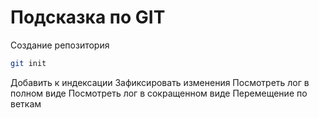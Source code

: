 # Подсказка по GIT

Создание репозитория
```sh
git init
```
Добавить к индексации
Зафиксировать изменения
Посмотреть лог в полном виде
Посмотреть лог в сокращенном виде
Перемещение по веткам



